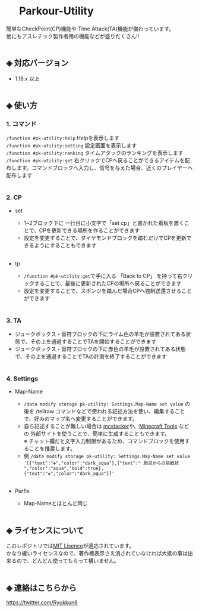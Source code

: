 # &nbsp;　Parkour-Utility
簡単なCheckPoint(CP)機能や Time Attack(TA)機能が備わっています。<br>
他にもアスレチック製作者用の機能などが盛りだくさん!!<br><br>

## ◈ 対応バージョン<br>
  - 1.16.x 以上<br><br>
  
## ◈ 使い方
### 1. コマンド
  `/function #pk-utility:help` Helpを表示します<br>
  `/function #pk-utility:setting` 設定画面を表示します<br>
  `/function #pk-utility:ranking` タイムアタックのランキングを表示します<br>
  `/function #pk-utility:get` 右クリックでCPへ戻ることができるアイテムを配布します。コマンドブロックへ入力し、信号を与えた場合、近くのプレイヤーへ配布します<br><br>

### 2. CP
  - set<br>
    - 1~2ブロック下に 一行目に小文字で「set cp」と書かれた看板を置くことで、CPを更新できる場所を作ることができます<br>
    - 設定を変更することで、ダイヤモンドブロックを踏むだけでCPを更新できるようにすることもできます<br><br>

  - tp<br>
    - `/function #pk-utility:get`で手に入る 「Back to CP」 を持って右クリックすることで、最後に更新されたCPの場所へ戻ることができます<br>
    - 設定を変更することで、スポンジを踏んだ場合CPへ強制送還させることができます<br><br>

### 3. TA
  - ジュークボックス・音符ブロックの下にライム色の羊毛が設置されてある状態で、その上を通過することでTAを開始することができます<br>
  - ジュークボックス・音符ブロックの下に赤色の羊毛が設置されてある状態で、その上を通過することでTAの計測を終了することができます<br><br>

### 4. Settings
  - Map-Name
    - `/data modify storage pk-utility: Settings.Map-Name set value` の後を /tellraw コマンドなどで使われる記述方法を使い、編集することで、好みのマップ名へ変更することができます。<br>
    - 自ら記述することが難しい場合は [mcstacker](https://mcstacker.net/)や、[Minecraft Tools](https://minecraft.tools/en/tellraw.php) などの 外部サイトを使うことで、簡単に生成することもできます。<br>
    ※ チャット欄だと文字入力制限があるため、コマンドブロックを使用することを推奨します。<br>
    - 例 `/data modify storage pk-utility: Settings.Map-Name set value '[{"text":"◈","color":"dark_aqua"},{"text":" 胎児からの挑戦状 ","color":"aqua","bold":true},{"text":"◈","color":"dark_aqua"}]'`<br><br>

  - Perfix
    - Map-Nameとほとんど同じ<br><br>

## ◈ ライセンスについて
このレポジトリでは[MIT Lisence](LICENSE)が適応されています。<br>
かなり緩いライセンスなので、著作権表示さえ消されていなければ大抵の事は出来るので、どんどん使ってもらって構いません。<br><br>

## ◈ 連絡はこちらから
https://twitter.com/Ryukkun8
